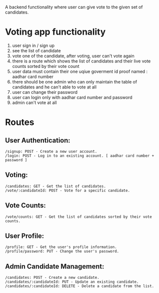 A backend functionality where user can give vote to the given set of candidates.


# Voting app functionality

1. user sign in / sign up
2. see the list of candidate
3. vote one of the candidate, after voting, user can't vote again
4. there is a route which shows the list of candidates and their live vote counts sorted by their vote count
5. user data must contain their one uqiue goverment id proof named : aadhar card number
6. there should be one admin who can only maintain the table of candidates and he can't able to vote at all
7. user can change their password
8. user can login only with aadhar card number and password
9. admin can't vote at all

# Routes

## User Authentication:
    /signup: POST - Create a new user account.
    /login: POST - Log in to an existing account. [ aadhar card number + password ]

## Voting:
    /candidates: GET - Get the list of candidates.
    /vote/:candidateId: POST - Vote for a specific candidate.

## Vote Counts:
    /vote/counts: GET - Get the list of candidates sorted by their vote counts.

## User Profile:
    /profile: GET - Get the user's profile information.
    /profile/password: PUT - Change the user's password.

## Admin Candidate Management:
    /candidates: POST - Create a new candidate.
    /candidates/:candidateId: PUT - Update an existing candidate.
    /candidates/:candidateId: DELETE - Delete a candidate from the list.
